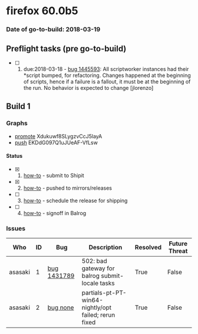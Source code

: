 # firefox 60.0b5

### Date of go-to-build: 2018-03-19

## Preflight tasks (pre go-to-build)
- [ ] 1. due:2018-03-18 - [bug 1445593](https://bugzil.la/1445593): All scriptworker instances had their *script bumped, for refactoring. Changes happened at the beginning of scripts, hence if a failure is a fallout, it must be at the beginning of the run. No behavior is expected to change [jlorenzo]

## Build 1  

### Graphs
* [promote](https://tools.taskcluster.net/push-inspector/#/Xdukuwf8SLygzvCcJ5layA) Xdukuwf8SLygzvCcJ5layA
* [push](https://tools.taskcluster.net/push-inspector/#/EKDdG097Q1uJUeAF-VfLsw) EKDdG097Q1uJUeAF-VfLsw


#### Status
- [x] 1.  [how-to](https://wiki.mozilla.org/Release:Release_Automation_on_Mercurial:Starting_a_Release#Submit_to_Ship_It)  - submit to Shipit
- [x] 2.  [how-to](https://github.com/mozilla-releng/releasewarrior-2.0/blob/master/docs/release-promotion/desktop/howto.md#push-artifacts-to-releases-directory)  - pushed to mirrors/releases
- [ ] 3.  [how-to](https://github.com/mozilla-releng/releasewarrior-2.0/blob/master/docs/release-promotion/desktop/howto.md#ship-the-release)  - schedule the release for shipping
- [ ] 4.  [how-to](https://github.com/mozilla-releng/releasewarrior-2.0/blob/master/docs/release-promotion/desktop/howto.md#obtain-sign-offs-for-changes)  - signoff in Balrog

### Issues
| Who                 | ID               | Bug                                                                 | Description                | Resolved                | Future Threat                |
| ------------------- | ---------------- | ------------------------------------------------------------------- | -------------------------- | ----------------------- | ---------------------------- |
| asasaki  | 1 | [bug 1431789](https://bugzil.la/1431789)        | 502: bad gateway for balrog submit-locale tasks | True | False |
| asasaki  | 2 | [bug none](https://bugzil.la/none)        | partials-pt-PT-win64-nightly/opt failed; rerun fixed | True | False |

